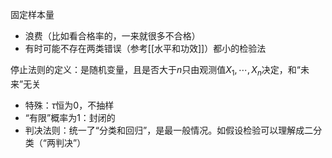 固定样本量
- 浪费（比如看合格率的，一来就很多不合格）
- 有时可能不存在两类错误（参考[[水平和功效]]）都小的检验法

停止法则的定义：是随机变量，且是否大于$n$只由观测值$X_1,\cdots,X_n$决定，和“未来”无关
- 特殊：$\tau$恒为0，不抽样
- “有限”概率为1：封闭的
- 判决法则：统一了“分类和回归”，是最一般情况。如假设检验可以理解成二分类（“两判决”）